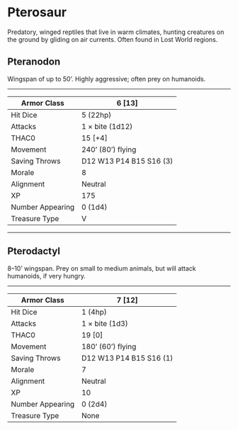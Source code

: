 # Pterosaur

Predatory, winged reptiles that live in warm climates, hunting creatures on the ground by gliding on air currents. Often found in Lost World regions.

## Pteranodon

Wingspan of up to 50’. Highly aggressive; often prey on humanoids.

------

| Armor Class     | 6 [13]                  |
| ---------------- | ----------------------- |
| Hit Dice         | 5 (22hp)                |
| Attacks          | 1 × bite (1d12)         |
| THAC0            | 15 [+4]                 |
| Movement         | 240’ (80’) flying       |
| Saving Throws    | D12 W13 P14 B15 S16 (3) |
| Morale           | 8                       |
| Alignment        | Neutral                 |
| XP               | 175                     |
| Number Appearing | 0 (1d4)                 |
| Treasure Type    | V                       |

------

## Pterodactyl

8–10’ wingspan. Prey on small to medium animals, but will attack humanoids, if very hungry.

------

| Armor Class     | 7 [12]                  |
| ---------------- | ----------------------- |
| Hit Dice         | 1 (4hp)                 |
| Attacks          | 1 × bite (1d3)          |
| THAC0            | 19 [0]                  |
| Movement         | 180’ (60’) flying       |
| Saving Throws    | D12 W13 P14 B15 S16 (1) |
| Morale           | 7                       |
| Alignment        | Neutral                 |
| XP               | 10                      |
| Number Appearing | 0 (2d4)                 |
| Treasure Type    | None                    |